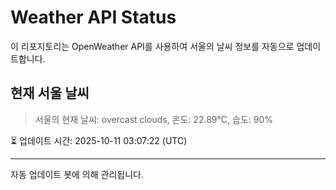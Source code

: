 
# Weather API Status

이 리포지토리는 OpenWeather API를 사용하여 서울의 날씨 정보를 자동으로 업데이트합니다.

## 현재 서울 날씨
> 서울의 현재 날씨: overcast clouds, 온도: 22.89°C, 습도: 90%

⏳ 업데이트 시간: 2025-10-11 03:07:22 (UTC)

---
자동 업데이트 봇에 의해 관리됩니다.
